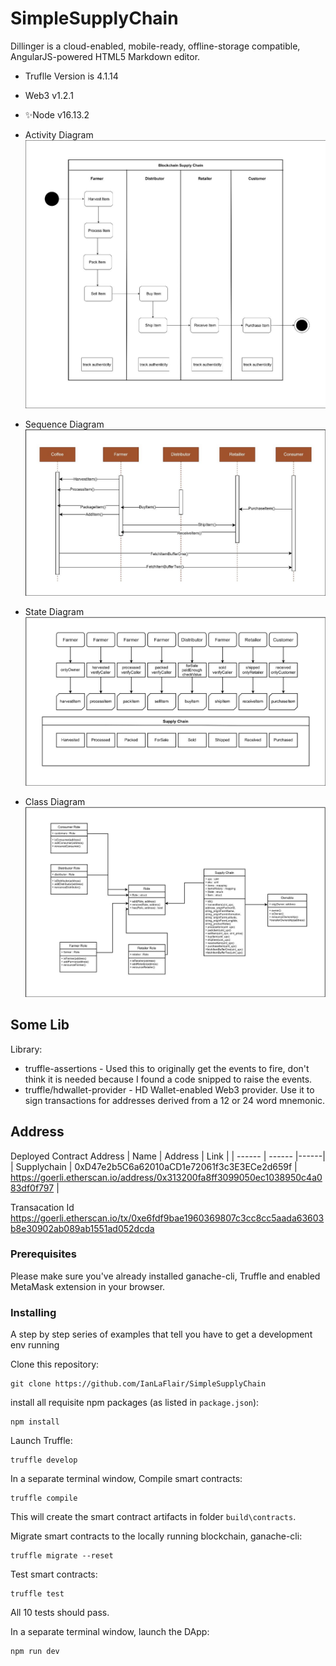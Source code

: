 # SimpleSupplyChain

Dillinger is a cloud-enabled, mobile-ready, offline-storage compatible,
AngularJS-powered HTML5 Markdown editor.

- Truflle Version is 4.1.14
- Web3 v1.2.1
- ✨Node v16.13.2

- Activity Diagram
![Activity Diagram](images/activity.jpeg)
- Sequence Diagram
![Sequence Diagram](images/sequence.jpeg)
- State Diagram
![State Diagram](images/state.jpeg)
- Class Diagram
![Class Diagram](images/class.jpeg)

## Some Lib

Library:

- truffle-assertions - Used this to originally get the events to fire, don't think it is needed because I found a code snipped to raise the events.
- truffle/hdwallet-provider - HD Wallet-enabled Web3 provider. Use it to sign transactions for addresses derived from a 12 or 24 word mnemonic.

## Address

Deployed Contract Address
| Name | Address | Link |
| ------ | ------ |------|
| Supplychain | 0xD47e2b5C6a62010aCD1e72061f3c3E3ECe2d659f | https://goerli.etherscan.io/address/0x313200fa8ff3099050ec1038950c4a083df0f797 |

Transacation Id
https://goerli.etherscan.io/tx/0xe6fdf9bae1960369807c3cc8cc5aada63603b8e30902ab089ab1551ad052dcda



### Prerequisites

Please make sure you've already installed ganache-cli, Truffle and enabled MetaMask extension in your browser.

### Installing

A step by step series of examples that tell you have to get a development env running

Clone this repository:

```
git clone https://github.com/IanLaFlair/SimpleSupplyChain
```

install all requisite npm packages (as listed in ```package.json```):

```
npm install
```

Launch Truffle:

```
truffle develop
```

In a separate terminal window, Compile smart contracts:

```
truffle compile
```

This will create the smart contract artifacts in folder ```build\contracts```.

Migrate smart contracts to the locally running blockchain, ganache-cli:

```
truffle migrate --reset
```

Test smart contracts:

```
truffle test
```

All 10 tests should pass.

In a separate terminal window, launch the DApp:

```
npm run dev
```
